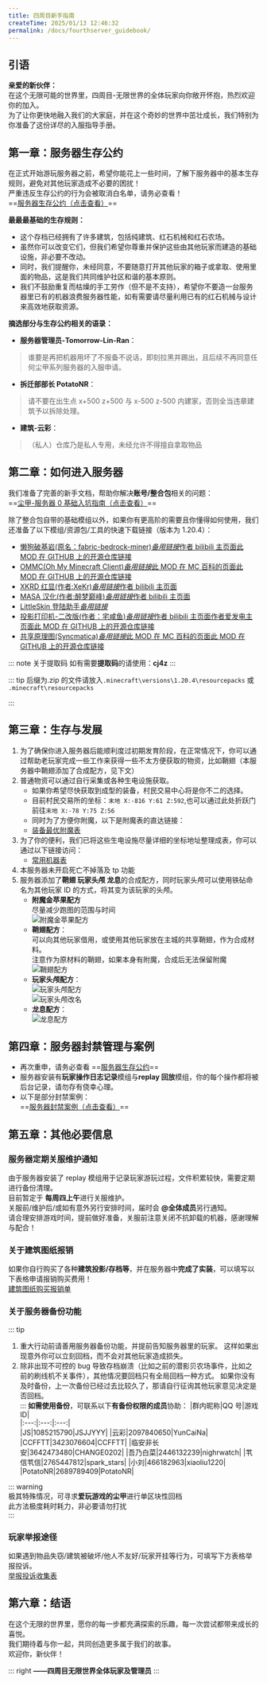 ```yaml
---
title: 四周目新手指南
createTime: 2025/01/13 12:46:32
permalink: /docs/fourthserver_guidebook/
---
```


## 引语

**亲爱的新伙伴：**  
在这个无限可能的世界里，四周目-无限世界的全体玩家向你敞开怀抱，热烈欢迎你的加入。  
为了让你更快地融入我们的大家庭，并在这个奇妙的世界中茁壮成长，我们特别为你准备了这份详尽的入服指导手册。

## **第一章：服务器生存公约**

在正式开始游玩服务器之前，希望你能花上一些时间，了解下服务器中的基本生存规则，避免对其他玩家造成不必要的困扰！  
严重违反生存公约的行为会被取消白名单，请务必查看！  
==[服务器生存公约（点击查看）](./02服务器生存公约.md)==

**最最最基础的生存规则：**

- 这个存档已经拥有了许多建筑，包括纯建筑、红石机械和红石农场。
- 虽然你可以改变它们，但我们希望你尊重并保护这些由其他玩家而建造的基础设施，非必要不改动。
- 同时，我们提醒你，未经同意，不要随意打开其他玩家的箱子或拿取、使用里面的物品，这是我们共同维护社区和谐的基本原则。
- 我们不鼓励重复而枯燥的手工劳作（但不是不支持），希望你不要造一台服务器里已有的机器浪费服务器性能，如有需要请尽量利用已有的红石机械与设计来高效地获取资源。

**摘选部分与生存公约相关的语录：**

- **服务器管理员-Tomorrow-Lin-Ran**：

> 谁要是再把机器用坏了不报备不说话，即刻拉黑并踢出，且后续不再同意任何尘甲系列服务器的入服申请。

- **拆迁部部长 PotatoNR**：

> 请不要在出生点 x+500 z+500 与 x-500 z-500 内建家，否则全当违章建筑予以拆除处理。

- **建筑-云彩**：

> （私人）仓库乃是私人专用，未经允许不得擅自拿取物品

## **第二章：如何进入服务器**

我们准备了完善的新手文档，帮助你解决**账号/整合包**相关的问题：  
==[尘甲-服务器 0 基础入坑指南（点击查看）](../尘甲-服务器0基础入坑指南.md)==

除了整合包自带的基础模组以外，如果你有更高阶的需要且你懂得如何使用，我们还准备了以下模组/资源包/工具的快速下载链接（版本为 1.20.4）：

- [懒狗破基岩(原名：fabric-bedrock-miner)](https://pan.linran.moe/s/x5Cb/CJ4Z)[_备用链接_](https://wwjj.lanzn.com/i4zKg2f2rpxa)[作者 bilibili 主页面](https://space.bilibili.com/397105271)[此 MOD 在 GITHUB 上的开源仓库链接](https://github.com/bunnyi116/fabric-bedrock-miner?tab=readme-ov-file)
- [OMMC(Oh My Minecraft Client)](https://pan.linran.moe/s/04s5/CJ4Z)[_备用链接_](https://wwjj.lanzn.com/iYEjY2epimqd)[此 MOD 在 MC 百科的页面](https://www.mcmod.cn/class/4189.html)[此 MOD 在 GITHUB 上的开源仓库链接](https://github.com/SkyDynamic/oh-my-minecraft-client)
- [XKRD 红显(作者:XeKr)](https://pan.linran.moe/s/dQup/CJ4Z)[_备用链接_](https://wwjj.lanzn.com/izXmJ2f2qltg)[作者 bilibili 主页面](https://space.bilibili.com/5930630)
- [MASA 汉化(作者:醉梦巅峰)](https://pan.linran.moe/s/6QS5/CJ4Z)[_备用链接_](https://wwjj.lanzn.com/iG1sa2epimsf)[作者 bilibili 主页面](https://space.bilibili.com/13205801)
- [LittleSkin 登陆助手](https://pan.linran.moe/s/gkfg/CJ4Z)[_备用链接_](https://wwjj.lanzn.com/iWxho2episoh)
- [投影打印机-二改版(作者：宅咸鱼)](https://pan.linran.moe/s/odim/CJ4Z)[_备用链接_](https://wwjj.lanzouu.com/iDx3P31ndf3e)[作者 bilibili 主页面](https://space.bilibili.com/31545812)[作者爱发电主页面](https://afdian.com/a/zhaixianyu_001)[此 MOD 在 GITHUB 上的开源仓库链接](https://github.com/zhaixianyu/litematica-printer)
- [共享原理图(Syncmatica)](https://pan.linran.moe/s/aVI8/CJ4Z)[_备用链接_](https://wwjj.lanzn.com/iU83y2nsovih)[此 MOD 在 MC 百科的页面](https://www.mcmod.cn/class/6842.html)[此 MOD 在 GITHUB 上的开源仓库链接](https://github.com/End-Tech/syncmatica)

::: note 关于提取码
如有需要**提取码**的请使用：**cj4z**
:::

::: tip
后缀为.zip 的文件请放入`.minecraft\versions\1.20.4\resourcepacks` 或 `.minecraft\resourcepacks`

:::

## **第三章：生存与发展**

1. 为了确保你进入服务器后能顺利度过初期发育阶段，在正常情况下，你可以通过帮助老玩家完成一些工作来获得一些不太方便获取的物资，比如鞘翅（本服务器中鞘翅添加了合成配方，见下文）
2. 普通物资可以通过自行采集或各种生电设施获取。
   - 如果你希望尽快获取到成型的装备，村民交易中心将是你不二的选择。
   - 目前村民交易所的坐标：`末地 X:-816 Y:61 Z:592`,也可以通过此处折跃门前往`末地 X:-78 Y:75 Z:56`
   - 同时为了方便你附魔，以下是附魔表的直达链接：
   - [装备最优附魔表](./03装备最优附魔表.md)
3. 为了你的便利，我们已将这些生电设施尽量详细的坐标地址整理成表，你可以通过以下链接访问：
   - [常用机器表](./常用机器坐标.md)
4. 本服务器未开启死亡不掉落及 tp 功能
5. 服务器添加了**鞘翅 玩家头颅 龙息**的合成配方，同时玩家头颅可以使用铁砧命名为其他玩家 ID 的方式，将其变为该玩家的头颅。
   - **附魔金苹果配方**  
      尽量减少跑图的范围与时间  
      ![附魔金苹果配方](/img/03公益服务器/四周目/01四周目新手指南/附魔金苹果.png)
   - **鞘翅配方**：  
      可以向其他玩家借用，或使用其他玩家放在主城的共享鞘翅，作为合成材料。  
      注意作为原材料的鞘翅，如果本身有附魔，合成后无法保留附魔  
      ![鞘翅配方](/img/03公益服务器/四周目/01四周目新手指南/鞘翅.png)
   - **玩家头颅配方**：  
      ![玩家头颅配方](/img/03公益服务器/四周目/01四周目新手指南/头颅_1.png)  
      ![玩家头颅改名](/img/03公益服务器/四周目/01四周目新手指南/头颅_2.png)
   - **龙息配方**：  
      ![龙息配方](/img/03公益服务器/四周目/01四周目新手指南/龙息.png)

## **第四章：服务器封禁管理与案例**

- 再次重申，请务必查看 ==[服务器生存公约](./02服务器生存公约.md)==
- 服务器安装有**玩家操作日志记录**模组与**replay 回放**模组，你的每个操作都将被后台记录，请勿存有侥幸心理。
- 以下是部分封禁案例：  
  ==[服务器封禁案例（点击查看）](./服务器封禁案例/索引.md)==

## **第五章：其他必要信息**

### **服务器定期关服维护通知**

由于服务器安装了 replay 模组用于记录玩家游玩过程，文件积累较快，需要定期进行备份清理。  
目前暂定于 **每周四上午**进行关服维护。  
关服前/维护后/或如有意外另行安排时间，届时会 **@全体成员**另行通知。  
请合理安排游戏时间，提前做好准备，关服前注意关闭不抗卸载的机器，感谢理解与配合！

### **关于建筑图纸报销**

如果你自行购买了各种**建筑投影/存档等**，并在服务器中**完成了实装**，可以填写以下表格申请报销购买费用！  
[建筑图纸购买报销单](https://docs.qq.com/form/page/DVkNSTUNiTE1GTHdH)

### **关于服务器备份功能**

::: tip

1. 重大行动前请善用服务器备份功能，并提前告知服务器里的玩家。
   这样如果出现意外你可以立刻回档，而不会对其他玩家造成损失。
2. 除非出现不可控的 bug 导致存档崩溃（比如之前的潜影贝农场事件，比如之前的刷线机不关事件），其他情况要回档只有全局回档一种方式。
   如果你没有及时备份，上一次备份已经过去比较久了，那请自行征询其他玩家意见决定是否回档。  
   :::
   **如需使用备份**，可联系以下**有备份权限的成员**协助：
   |群内昵称|QQ 号|游戏 ID|  
   |:---:|:---:|:---:|  
   |JS|1085215790|JSJJYYY|
   |云彩|2097840650|YunCaiNa|
   |CCFFTT|3423076604|CCFFTT|
   |临安非长安|3642473480|CHANGE0202|
   |吾乃白菜|2446132239|nighrwatch|
   |䒖信䒖信|2765447812|spark_stars|
   |小刘|466182963|xiaoliu1220|
   |PotatoNR|2689789409|PotatoNR|

::: warning  
极其特殊情况，可寻求**爱玩游戏的尘甲**进行单区块性回档  
此方法极度耗时耗力，非必要请勿打扰  
:::

### **玩家举报途径**

如果遇到物品失窃/建筑被破坏/他人不友好/玩家开挂等行为，可填写下方表格举报投诉。  
[举报投诉收集表](https://docs.qq.com/form/page/DVm95VXdIdVhVQ3pQ)

## **第六章：结语**

在这个无限的世界里，愿你的每一步都充满探索的乐趣，每一次尝试都带来成长的喜悦。  
我们期待着与你一起，共同创造更多属于我们的故事。  
欢迎你，新伙伴！

::: right
**——四周目无限世界全体玩家及管理员**
:::
